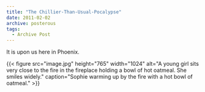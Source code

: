 ```yaml
---
title: "The Chillier-Than-Usual-Pocalypse"
date: 2011-02-02
archive: posterous
tags: 
  - Archive Post
---
```


It is upon us here in Phoenix.

{{< figure 
	src="image.jpg" 
	height="765" 
	width="1024" 
	alt="A young girl sits very close to the fire in the fireplace holding a bowl of hot oatmeal. She smiles widely." 
	caption="Sophie warming up by the fire with a hot bowl of oatmeal." >}}

